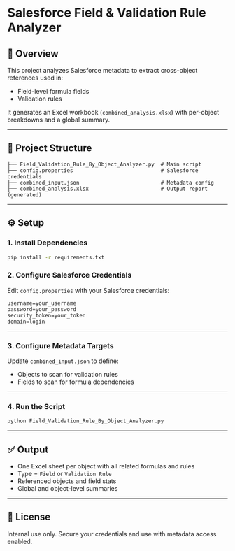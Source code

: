 # Salesforce Field & Validation Rule Analyzer

## 📘 Overview

This project analyzes Salesforce metadata to extract cross-object references used in:
- Field-level formula fields
- Validation rules

It generates an Excel workbook (`combined_analysis.xlsx`) with per-object breakdowns and a global summary.

---

## 📁 Project Structure

```
├── Field_Validation_Rule_By_Object_Analyzer.py  # Main script
├── config.properties                            # Salesforce credentials
├── combined_input.json                          # Metadata config
├── combined_analysis.xlsx                       # Output report (generated)
```

---

## ⚙️ Setup

### 1. Install Dependencies

```bash
pip install -r requirements.txt
```

### 2. Configure Salesforce Credentials

Edit `config.properties` with your Salesforce credentials:

```properties
username=your_username
password=your_password
security_token=your_token
domain=login
```

---

### 3. Configure Metadata Targets

Update `combined_input.json` to define:
- Objects to scan for validation rules
- Fields to scan for formula dependencies

---

### 4. Run the Script

```bash
python Field_Validation_Rule_By_Object_Analyzer.py
```

---

## ✅ Output

- One Excel sheet per object with all related formulas and rules
- Type = `Field` or `Validation Rule`
- Referenced objects and field stats
- Global and object-level summaries

---

## 📄 License

Internal use only. Secure your credentials and use with metadata access enabled.
